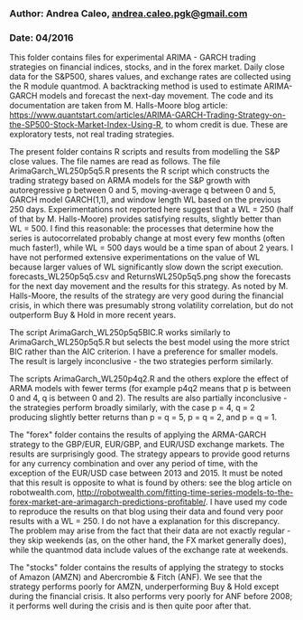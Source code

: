 ### Author: Andrea Caleo, andrea.caleo.pgk@gmail.com
### Date: 04/2016

This folder contains files for experimental ARIMA - GARCH trading strategies on financial indices, stocks, and in the forex market. Daily close data for the S&P500, shares values, and exchange rates are collected using the R module quantmod. A backtracking method is used to estimate ARIMA-GARCH models and forecast the next-day movement. The code and its documentation are taken from M. Halls-Moore blog article: https://www.quantstart.com/articles/ARIMA-GARCH-Trading-Strategy-on-the-SP500-Stock-Market-Index-Using-R, to whom credit is due. These are exploratory tests, not real trading strategies.

The present folder contains R scripts and results from modelling the S&P close values. The file names are read as follows. The file ArimaGarch_WL250p5q5.R presents the R script which constructs the trading strategy based on ARMA models for the S&P growth with autoregressive p between 0 and 5, moving-average q between 0 and 5, GARCH model GARCH(1,1), and window length WL based on the previous 250 days. Experimentations not reported here suggest that a WL = 250 (half of that by M. Halls-Moore) provides satisfying results, slightly better than WL = 500. I find this reasonable: the processes that determine how the series is autocorrelated probably change at most every few months (often much faster!), while WL = 500 days would be a time span of about 2 years. I have not performed extensive experimentations on the value of WL because larger values of WL significantly slow down the script execution. forecasts_WL250p5q5.csv and ReturnsWL250p5q5.png show the forecasts for the next day movement and the results for this strategy. As noted by M. Halls-Moore, the results of the strategy are very good during the financial crisis, in which there was presumably strong volatility correlation, but do not outperform Buy & Hold in more recent years.

The script ArimaGarch_WL250p5q5BIC.R works similarly to ArimaGarch_WL250p5q5.R but selects the best model using the more strict BIC rather than the AIC criterion. I have a preference for smaller models. The result is largely inconclusive - the two strategies perform similarly.

The scripts ArimaGarch_WL250p4q2.R and the others explore the effect of ARMA models with fewer terms (for example p4q2 means that p is between 0 and 4, q is between 0 and 2). The results are also partially inconclusive - the strategies perform broadly similarly, with the case p = 4, q = 2 producing slightly better returns than p = q = 5, p = q = 2, and p = q = 1. 

The "forex" folder contains the results of applying the ARMA-GARCH strategy to the GBP/EUR, EUR/GBP, and EUR/USD exchange markets. The results are surprisingly good. The strategy appears to provide good returns for any currency combination and over any period of time, with the exception of the EUR/USD case between 2013 and 2015. It must be noted that this result is opposite to what is found by others: see the blog article on robotwealth.com, http://robotwealth.com/fitting-time-series-models-to-the-forex-market-are-arimagarch-predictions-profitable/. I have used my code to reproduce the results on that blog using their data and found very poor results with a WL = 250. I do not have a explanation for this discrepancy. The problem may arise from the fact that their data are not exactly regular - they skip weekends (as, on the other hand, the FX market generally does), while the quantmod data include values of the exchange rate at weekends. 

The "stocks" folder contains the results of applying the strategy to stocks of Amazon (AMZN) and Abercrombie & Fitch (ANF). We see that the strategy performs poorly for AMZN, underperforming Buy & Hold except during the financial crisis. It also performs very poorly for ANF before 2008; it performs well during the crisis and is then quite poor after that.


